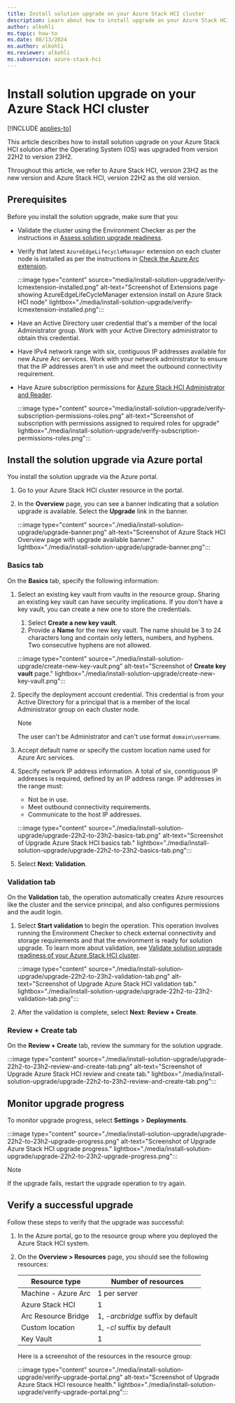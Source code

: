 ```yaml
---
title: Install solution upgrade on your Azure Stack HCI cluster
description: Learn about how to install upgrade on your Azure Stack HCI cluster.
author: alkohli
ms.topic: how-to
ms.date: 08/13/2024
ms.author: alkohli
ms.reviewer: alkohli
ms.subservice: azure-stack-hci
---
```



# Install solution upgrade on your Azure Stack HCI cluster

[!INCLUDE [applies-to](../../includes/hci-applies-to-23h2-22h2.md)]

This article describes how to install solution upgrade on your Azure Stack HCI solution after the Operating System (OS) was upgraded from version 22H2 to version 23H2.

Throughout this article, we refer to Azure Stack HCI, version 23H2 as the new version and Azure Stack HCI, version 22H2 as the old version.

## Prerequisites

Before you install the solution upgrade, make sure that you:

- Validate the cluster using the Environment Checker as per the instructions  in [Assess solution upgrade readiness](./validate-solution-upgrade-readiness.md#run-the-validation).
- Verify that latest `AzureEdgeLifecycleManager` extension on each cluster node is installed as per the instructions in [Check the Azure Arc extension](./validate-solution-upgrade-readiness.md#remediation-9-check-the-azure-arc-lifecycle-extension).

    :::image type="content" source="media/install-solution-upgrade/verify-lcmextension-installed.png" alt-text="Screenshot of Extensions page showing AzureEdgeLifeCycleManager extension install on Azure Stack HCI node" lightbox="./media/install-solution-upgrade/verify-lcmextension-installed.png":::

- Have an Active Directory user credential that's a member of the local Administrator group. Work with your Active Directory administrator to obtain this credential.
- Have IPv4 network range with six, contiguous IP addresses available for new Azure Arc services. Work with your network administrator to ensure that the IP addresses aren't in use and meet the outbound connectivity requirement.
- Have Azure subscription permissions for [Azure Stack HCI Administrator and Reader](../manage/assign-vm-rbac-roles.md#about-builtin-rbac-roles).  

    :::image type="content" source="media/install-solution-upgrade/verify-subscription-permissions-roles.png" alt-text="Screenshot of subscription with permissions assigned to required roles for upgrade" lightbox="./media/install-solution-upgrade/verify-subscription-permissions-roles.png":::


## Install the solution upgrade via Azure portal

You install the solution upgrade via the Azure portal.

1. Go to your Azure Stack HCI cluster resource in the portal.
1. In the **Overview** page, you can see a banner indicating that a solution upgrade is available. Select the **Upgrade** link in the banner.

   :::image type="content" source="./media/install-solution-upgrade/upgrade-banner.png" alt-text="Screenshot of Azure Stack HCI Overview page with upgrade available banner." lightbox="./media/install-solution-upgrade/upgrade-banner.png":::


### Basics tab

On the **Basics** tab, specify the following information:

1. Select an existing key vault from vaults in the resource group. Sharing an existing key vault can have security implications. If you don't have a key vault, you can create a new one to store the credentials.

   1. Select **Create a new key vault**.
   1. Provide a **Name** for the new key vault. The name should be 3 to 24 characters long and contain only letters, numbers, and hyphens. Two consecutive hyphens are not allowed.

   :::image type="content" source="./media/install-solution-upgrade/create-new-key-vault.png" alt-text="Screenshot of **Create key vault** page." lightbox="./media/install-solution-upgrade/create-new-key-vault.png":::

1. Specify the deployment account credential. This credential is from your Active Directory for a principal that is a member of the local Administrator group on each cluster node.

   > [!NOTE]
   > The user can't be Administrator and can't use format `domain\username`.

1. Accept default name or specify the custom location name used for Azure Arc services.

1. Specify network IP address information. A total of six, conntiguous IP addresses is required, defined by an IP address range. IP addresses in the range must:

   - Not be in use.
   - Meet outbound connectivity requirements.
   - Communicate to the host IP addresses.

   :::image type="content" source="./media/install-solution-upgrade/upgrade-22h2-to-23h2-basics-tab.png" alt-text="Screenshot of Upgrade Azure Stack HCI basics tab." lightbox="./media/install-solution-upgrade/upgrade-22h2-to-23h2-basics-tab.png":::

1. Select **Next: Validation**.

### Validation tab

On the **Validation** tab, the operation automatically creates Azure resources like the cluster and the service principal, and also configures permissions and the audit login.

1. Select **Start validation** to begin the operation. This operation involves running the Environment Checker to check external connectivity and storage requirements and that the environment is ready for solution upgrade. To learn more about validation, see [Validate solution upgrade readiness of your Azure Stack HCI cluster](./validate-solution-upgrade-readiness.md).

   :::image type="content" source="./media/install-solution-upgrade/upgrade-22h2-to-23h2-validation-tab.png" alt-text="Screenshot of Upgrade Azure Stack HCI validation tab." lightbox="./media/install-solution-upgrade/upgrade-22h2-to-23h2-validation-tab.png":::

1. After the validation is complete, select **Next: Review + Create**.

### Review + Create tab

On the **Review + Create** tab, review the summary for the solution upgrade.

:::image type="content" source="./media/install-solution-upgrade/upgrade-22h2-to-23h2-review-and-create-tab.png" alt-text="Screenshot of Upgrade Azure Stack HCI review and create tab." lightbox="./media/install-solution-upgrade/upgrade-22h2-to-23h2-review-and-create-tab.png":::

## Monitor upgrade progress

To monitor upgrade progress, select **Settings** > **Deployments**.

:::image type="content" source="./media/install-solution-upgrade/upgrade-22h2-to-23h2-upgrade-progress.png" alt-text="Screenshot of Upgrade Azure Stack HCI upgrade progress." lightbox="./media/install-solution-upgrade/upgrade-22h2-to-23h2-upgrade-progress.png":::

> [!NOTE]
> If the upgrade fails, restart the upgrade operation to try again.

## Verify a successful upgrade

Follow these steps to verify that the upgrade was successful:

1. In the Azure portal, go to the resource group where you deployed the Azure Stack HCI system.
1. On the **Overview > Resources** page, you should see the following resources:

    
    | Resource type | Number of resources   |
    |---------|---------|
    | Machine - Azure Arc     | 1 per server         |
    | Azure Stack HCI         | 1       |
    | Arc Resource Bridge     | 1, *-arcbridge* suffix by default       |
    | Custom location         | 1, *-cl* suffix by default       |
    | Key Vault               | 1       |

    Here is a screenshot of the resources in the resource group:

    :::image type="content" source="./media/install-solution-upgrade/verify-upgrade-portal.png" alt-text="Screenshot of Upgrade Azure Stack HCI resource health." lightbox="./media/install-solution-upgrade/verify-upgrade-portal.png":::
